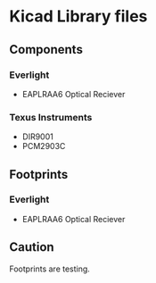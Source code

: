 Kicad Library files
===================

## Components
### Everlight
- EAPLRAA6 Optical Reciever

### Texus Instruments
- DIR9001
- PCM2903C

## Footprints
### Everlight
- EAPLRAA6 Optical Reciever

## Caution
Footprints are testing.
